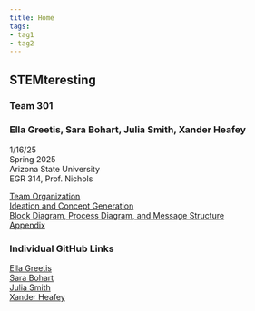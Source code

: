 ```yaml
---
title: Home
tags:
- tag1
- tag2
---
```


## STEMteresting
### Team 301
### Ella Greetis, Sara Bohart, Julia Smith, Xander Heafey
1/16/25 <br>
Spring 2025 <br>
Arizona State University <br>
EGR 314, Prof. Nichols <br>

[Team Organization](team-organization.md) <br>
[Ideation and Concept Generation](ideation-and-concept-generation.md) <br>
[Block Diagram, Process Diagram, and Message Structure](Block-Diagram-Process-Diagram-and-Message-Structure.md) <br>
[Appendix](appendix.md)

### Individual GitHub Links
[Ella Greetis](https://starfruwuit.github.io/egr314report/main%20page/) <br>
[Sara Bohart](https://sarabohart.github.io/) <br>
[Julia Smith](https://juliasmith141414.github.io/) <br>
[Xander Heafey](https://xanderheafey.github.io/) <br>
